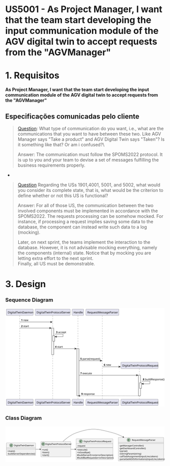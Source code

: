 US5001 - As Project Manager, I want that the team start developing the input communication module of the AGV digital twin to accept requests from the "AGVManager"
=======================================

# 1. Requisitos

**As Project Manager, I want that the team start developing the input communication module of the AGV digital twin to accept requests from the "AGVManager"**

## Especificações comunicadas pelo cliente

> [Question](https://moodle.isep.ipp.pt/mod/forum/discuss.php?d=16593#p21287):
> What type of communication do you want, i.e., what are the communications that you want to have between these two. Like AGV Manager says "Take a product" and AGV Digital Twin says "Taken"? Is it something like that? Or am i confused?\
>
> Answer: The communication must follow the SPOMS2022 protocol. It is up to you and your team to devise a set of messages fulfilling the business requirements properly.

-

> [Question]() Regarding the USs 1901,4001, 5001, and 5002, what would you consider its complete state, that is, what would be the criterion to define whether or not this US is functional?
>
> Answer: For all of those US, the communication between the two involved components must be implemented in accordance with the SPOMS2022. The requests processing can be somehow mocked. For instance, if processing a request implies saving some data to the database, the component can instead write such data to a log (mocking).
>
>Later, on next sprint, the teams implement the interaction to the database.
However, it is not advisable mocking everything, namely the components (internal) state. Notice that by mocking you are letting extra effort to the next sprint.\
Finally, all US must be demonstrable.

# 3. Design

### Sequence Diagram
![US5001_SD](US5001_SD.svg)

### Class Diagram
![US5001_CD](US5001_CD.svg)
